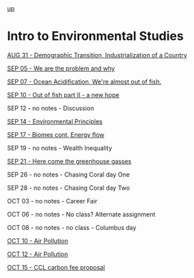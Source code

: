 [up](../../index.md)

# Intro to Environmental Studies

[AUG 31 - Demographic Transition, Industrialization of a Country](./notes/AUG31.md)

[SEP 05 - We are the problem and why](./notes/SEP05.md)

[SEP 07 - Ocean Acidification, We're almost out of fish.](./notes/SEP07.md)

[SEP 10 - Out of fish part II - a new hope](./notes/SEP10.md)

SEP 12 - no notes - Discussion

[SEP 14 - Environmental Principles](./notes/SEP14.md)

[SEP 17 - Biomes cont, Energy flow](./notes/SEP17.md)

SEP 19 - no notes - Wealth Inequality

[SEP 21 - Here come the greenhouse gasses](./notes/SEP21.md)

SEP 26 - no notes - Chasing Coral day One

SEP 28 - no notes - Chasing Coral day Two

OCT 03 - no notes - Career Fair

OCT 06 - no notes - No class? Alternate assignment

OCT 08 - no notes - no class - Columbus day

[OCT 10 - Air Pollution](./notes/OCT10.md)

[OCT 12 - Air Pollution](./notes/OCT12.md)

[OCT 15 - CCL carbon fee proposal](./notes/OCT15.md)

